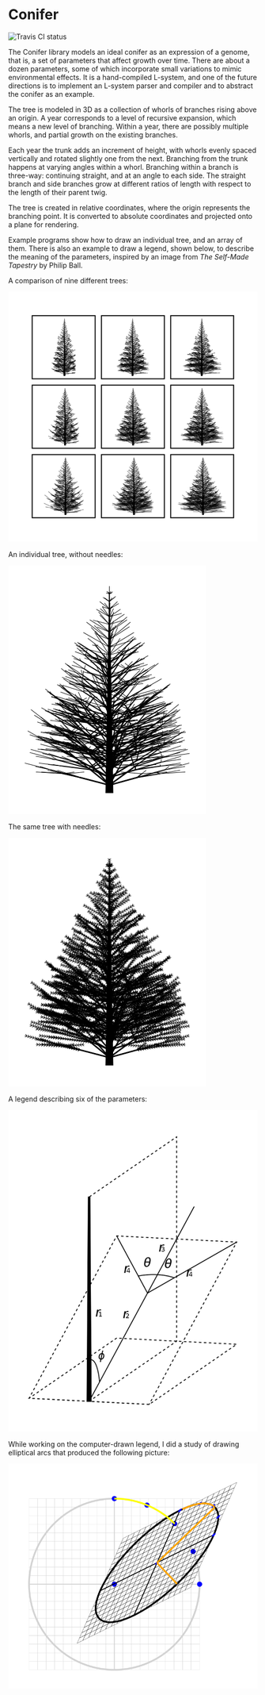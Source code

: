 Conifer
=======

![Travis CI status](https://travis-ci.org/bobgru/conifer.png?branch=master;raw=true)

The Conifer library models an ideal conifer as an expression of a
genome, that is, a set of parameters that affect growth over time.
There are about a dozen parameters, some of which incorporate small
variations to mimic environmental effects. It is a hand-compiled
L-system, and one of the future directions is to implement an L-system
parser and compiler and to abstract the conifer as an example.

The tree is modeled in 3D as a collection of whorls of branches rising
above an origin. A year corresponds to a level of recursive expansion, 
which means a new level of branching. Within a year, there are possibly
multiple whorls, and partial growth on the existing branches.

Each year the trunk adds an increment of height, with whorls evenly
spaced vertically and rotated slightly one from the next. Branching from
the trunk happens at varying angles within a whorl. Branching within a 
branch is three-way: continuing straight, and at an angle to each side.
The straight branch and side branches grow at different ratios of length
with respect to the length of their parent twig.

The tree is created in relative coordinates, where the origin represents the
branching point. It is converted to absolute coordinates and projected onto
a plane for rendering.

Example programs show how to draw an individual tree, and an array of them.
There is also an example to draw a legend, shown below, to describe the meaning
of the parameters, inspired by an image from _The Self-Made Tapestry_ by Philip Ball.

A comparison of nine different trees:

![Comparison](https://github.com/bobgru/conifer/blob/master/images/comparison-needles.png?raw=true "Comparison")

An individual tree, without needles:

![Individual without needles](https://github.com/bobgru/conifer/blob/master/images/individual-no-needles.png?raw=true "Individual without needles")

The same tree with needles:

![Individual with needles](https://github.com/bobgru/conifer/blob/master/images/individual-needles.png?raw=true "Individual with needles")

A legend describing six of the parameters:

![Legend](https://github.com/bobgru/conifer/blob/master/images/legend.png?raw=true "Legend")

While working on the computer-drawn legend, I did a study of drawing elliptical arcs that
produced the following picture:

![Ellipse](https://github.com/bobgru/conifer/blob/master/images/ellipse.png?raw=true "Ellipse")
